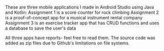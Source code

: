 These are three mobile applications I made in Android Studio using Java and Kotlin:
	Assignment 1 is a score counter for rock climbing
	Assignment 2 is a proof-of-concept app for a musical instrument rental company
	Assignment 3 is an exercise tracker app that has CRUD functions and uses a database to save the user's data

All three apps have reports- feel free to read them. The source code was added as zip files due to Github's limitations on file systems.